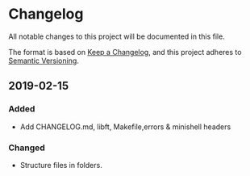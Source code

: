 # Changelog

All notable changes to this project will be documented in this file.

The format is based on [Keep a Changelog](https://keepachangelog.com/en/1.0.0/),
and this project adheres to [Semantic Versioning](https://semver.org/spec/v2.0.0.html).

## 2019-02-15

### Added

- Add CHANGELOG.md, libft, Makefile,errors & minishell headers

### Changed

- Structure files in folders.

